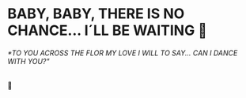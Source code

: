 # BABY, BABY, THERE IS NO CHANCE... I´LL BE WAITING :guitar:  

###### *TO YOU ACROSS THE FLOR MY LOVE I WILL TO SAY... CAN I DANCE WITH YOU?"

:guitar:
